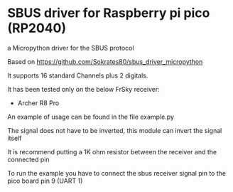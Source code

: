 # SBUS driver for Raspberry pi pico (RP2040)
a Micropython driver for the SBUS protocol

Based on https://github.com/Sokrates80/sbus_driver_micropython

It supports 16 standard Channels plus 2 digitals.

It has been tested only on the below FrSky receiver:
- Archer R8 Pro

An example of usage can be found in the file example.py

The signal does not have to be inverted, this module can invert the signal itself

It is recommend putting a 1K ohm resistor between the receiver and the connected pin

To run the example you have to connect the sbus receiver signal pin to the pico board pin 9 (UART 1)


